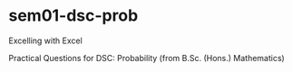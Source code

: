 # sem01-dsc-prob
Excelling with Excel

Practical Questions for DSC: Probability (from B.Sc. (Hons.) Mathematics)
